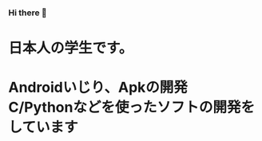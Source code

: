 ### Hi there 👋
<link rel="preconnect" href="https://fonts.googleapis.com">
<link rel="preconnect" href="https://fonts.gstatic.com" crossorigin>
<link href="https://fonts.googleapis.com/css2?family=RocknRoll+One&display=swap" rel="stylesheet">

<h1>日本人の学生です。<h1>
<p>Androidいじり、Apkの開発<br>C/Pythonなどを使ったソフトの開発をしています<br></p>
